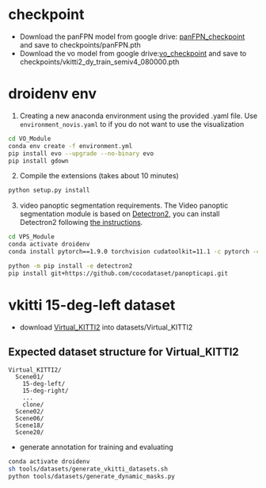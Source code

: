
# checkpoint
-  Download the panFPN model from google drive: [panFPN_checkpoint](https://pan.baidu.com/s/1ncSi_EihY479SkCEFLHYzw?pwd=zsjq) and save to checkpoints/panFPN.pth
- Download the vo model from google drive:[vo_checkpoint](https://pan.baidu.com/s/10_tIdaDPf5DjgmU9O6iVYg?pwd=nei5) and save to checkpoints/vkitti2_dy_train_semiv4_080000.pth 

# droidenv env
1. Creating a new anaconda environment using the provided .yaml file. Use `environment_novis.yaml` to if you do not want to use the visualization
```Bash
cd VO_Module
conda env create -f environment.yml
pip install evo --upgrade --no-binary evo
pip install gdown
```
2. Compile the extensions (takes about 10 minutes)
```Bash
python setup.py install
```
3. video panoptic segmentation requirements. The Video panoptic segmentation module is based on [Detectron2](https://github.com/facebookresearch/detectron2), you can install Detectron2 following [the instructions](https://detectron2.readthedocs.io/en/latest/tutorials/install.html).
```Bash
cd VPS_Module
conda activate droidenv
conda install pytorch==1.9.0 torchvision cudatoolkit=11.1 -c pytorch -c nvidia

python -m pip install -e detectron2
pip install git+https://github.com/cocodataset/panopticapi.git
```

# vkitti 15-deg-left dataset
- download [Virtual_KITTI2](https://europe.naverlabs.com/research/computer-vision/proxy-virtual-worlds-vkitti-2/) into datasets/Virtual_KITTI2
## Expected dataset structure for Virtual_KITTI2
```
Virtual_KITTI2/
  Scene01/
    15-deg-left/
    15-deg-right/
    ...
    clone/
  Scene02/
  Scene06/
  Scene18/
  Scene20/
```
- generate annotation for training and evaluating
```Bash
conda activate droidenv
sh tools/datasets/generate_vkitti_datasets.sh
python tools/datasets/generate_dynamic_masks.py
```

